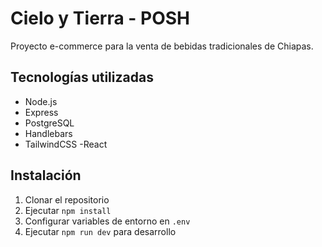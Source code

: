 # Cielo y Tierra - POSH
Proyecto e-commerce para la venta de bebidas tradicionales de Chiapas.
## Tecnologías utilizadas
- Node.js
- Express
- PostgreSQL
- Handlebars
- TailwindCSS
-React
## Instalación
1. Clonar el repositorio
2. Ejecutar `npm install`
3. Configurar variables de entorno en `.env`
4. Ejecutar `npm run dev` para desarrollo